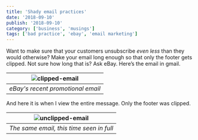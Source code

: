 ```yaml
---
title: 'Shady email practices'
date: '2018-09-10'
publish: '2018-09-10'
category: ['business', 'musings']
tags: ['bad practice', 'ebay', 'email marketing']
---
```


Want to make sure that your customers unsubscribe _even less_ than they would otherwise? Make your email long enough so that only the footer gets clipped. Not sure how long that is? Ask eBay. Here’s the email in gmail.

| ![clipped-email](https://res.cloudinary.com/scweiss1/image/upload/v1593192387/code-comments/shady-email-practices/email-clipped_vyzpqp.png) |
| :-----------------------------------------------------------------------------------------------------------------------------------------: |
|                                                      _eBay's recent promotional email_                                                      |

And here it is when I view the entire message. Only the footer was clipped.

| ![unclipped-email](https://res.cloudinary.com/scweiss1/image/upload/v1593192386/code-comments/shady-email-practices/email-unclipped_wrmgtd.png) |
| :---------------------------------------------------------------------------------------------------------------------------------------------: |
|                                                    _The same email, this time seen in full_                                                     |
